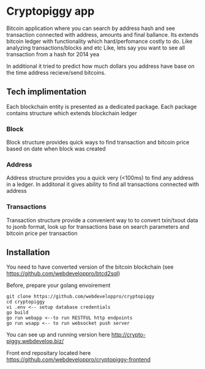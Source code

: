 # Cryptopiggy app

Bitcoin application where you can search by address hash and see transaction connected with address, amounts and final ballance.
Its extends bitcoin ledger with functionality which hard/perfomance costly to do. Like analyzing transactions/blocks and etc
Like, lets say you want to see all transaction from a hash <xxx> for 2014 yea

In additional it tried to predict how much dollars you address have base on the time address recieve/send bitcoins.


## Tech implimentation
Each blockchain entity is presented as a dedicated package. Each package contains structure which extends blockchain ledger

### Block
Block structure provides quick ways to find transaction and bitcoin price based on date when block was created

### Address
Address structure provides you a quick very (<100ms) to find any address in a ledger.
In additonal it gives ability to find all transactions connected with address

### Transactions
Transaction structure provide a convenient way to to convert txin/txout data to jsonb format, look up for transactions base on search parameters and bitcoin price per transaction


## Installation
You need to have converted version of the bitcoin blockchain (see https://github.com/webdeveloppro/btcd2sql)

Before, prepare your golang envoirement
```
git clone https://github.com/webdeveloppro/cryptopiggy
cd cryptopiggy
vi .env <-- setup database credentials 
go build
go run webapp <--to run RESTFUL http endpoints
go run wsapp <-- to run websocket push server
```

You can see up and running version here http://crypto-piggy.webdevelop.biz/

Front end repositary located here https://github.com/webdeveloppro/cryptopiggy-frontend
